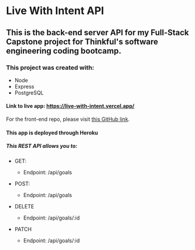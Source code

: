 # Live With Intent API

## This is the back-end server API for my Full-Stack Capstone project for Thinkful's software engineering coding bootcamp.

### This project was created with:
* Node
* Express
* PostgreSQL

#### Link to live app: https://live-with-intent.vercel.app/

For the front-end repo, please visit [this GitHub link](https://github.com/t-keazirian/live-with-intent).

#### This app is deployed through Heroku

##### This REST API allows you to:
* GET:
  * Endpoint: /api/goals

* POST:
  * Endpoint: /api/goals

* DELETE
  * Endpoint: /api/goals/:id

* PATCH
  * Endpoint: /api/goals/:id

